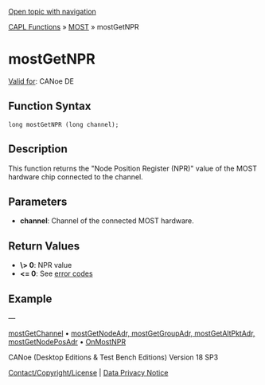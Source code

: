 [Open topic with navigation](../../../../../CANoeDEFamily.htm#Topics/CAPLFunctions/MOST/Functions/CAPLfunctionMOSTGetNPR.md)

[CAPL Functions](../../CAPLfunctions.md) » [MOST](../CAPLfunctionsMOSTOverview.md) » mostGetNPR

# mostGetNPR

[Valid for](../../../Shared/FeatureAvailability.md): CANoe DE

## Function Syntax

```plaintext
long mostGetNPR (long channel);
```

## Description

This function returns the "Node Position Register (NPR)" value of the MOST hardware chip connected to the channel.

## Parameters

- **channel**: Channel of the connected MOST hardware.

## Return Values

- **\\\> 0**: NPR value
- **\<\= 0**: See [error codes](../CAPLfunctionsMOSTErrorCodes.md)

## Example

—

[mostGetChannel](CAPLfunctionMOSTGetChannel.md) • [mostGetNodeAdr, mostGetGroupAdr, mostGetAltPktAdr, mostGetNodePosAdr](CAPLfunctionMOSTGetNodeAdr.md) • [OnMostNPR](../EventProcedures/CAPLfunctionOnMOSTNPR.md)

CANoe (Desktop Editions & Test Bench Editions) Version 18 SP3

[Contact/Copyright/License](../../../Shared/ContactCopyrightLicense.md) | [Data Privacy Notice](https://www.vector.com/int/en/company/get-info/privacy-policy/)
